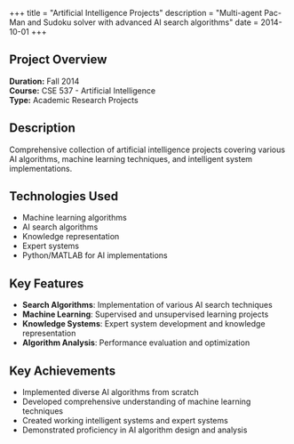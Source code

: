 +++
title = "Artificial Intelligence Projects"
description = "Multi-agent Pac-Man and Sudoku solver with advanced AI search algorithms"
date = 2014-10-01
+++

## Project Overview

**Duration:** Fall 2014  
**Course:** CSE 537 - Artificial Intelligence  
**Type:** Academic Research Projects

## Description

Comprehensive collection of artificial intelligence projects covering various AI algorithms, machine learning techniques, and intelligent system implementations.

## Technologies Used

- Machine learning algorithms
- AI search algorithms
- Knowledge representation
- Expert systems
- Python/MATLAB for AI implementations

## Key Features

- **Search Algorithms**: Implementation of various AI search techniques
- **Machine Learning**: Supervised and unsupervised learning projects
- **Knowledge Systems**: Expert system development and knowledge representation
- **Algorithm Analysis**: Performance evaluation and optimization

## Key Achievements

- Implemented diverse AI algorithms from scratch
- Developed comprehensive understanding of machine learning techniques
- Created working intelligent systems and expert systems
- Demonstrated proficiency in AI algorithm design and analysis